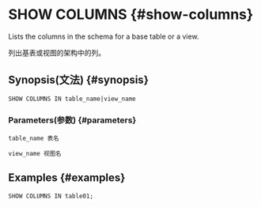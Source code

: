 # SHOW COLUMNS {#show-columns}

Lists the columns in the schema for a base table or a view.

列出基表或视图的架构中的列。

## Synopsis\(文法\) {#synopsis}

```
SHOW COLUMNS IN table_name|view_name
```

### Parameters\(参数\) {#parameters}

`table_name 表名`

`view_name 视图名`

## Examples {#examples}

```
SHOW COLUMNS IN table01;
```



